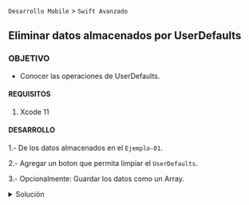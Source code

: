 
`Desarrollo Mobile` > `Swift Avanzado`


## Eliminar datos almacenados por UserDefaults

### OBJETIVO

- Conocer las operaciones de UserDefaults.

#### REQUISITOS

1. Xcode 11

#### DESARROLLO

1.- De los datos almacenados en el `Ejemplo-01`.
 
2.- Agregar un boton que permita limpiar el `UserDefaults`.

3.- Opcionalmente:
Guardar los datos como un Array.

<details>
        <summary>Solución</summary>
        <p>Agregamos un Button en el ViewController y lo conectamos con su respectivo IBAction.</p>
        <p>Dentro de ese IBAction usaremos la función remove proporcionada por UserDefaults. </p>
```
    UserDefaults.standard.removeObject(forKey: key1)
```
</details>


